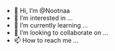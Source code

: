 - 👋 Hi, I’m @Nootnaa
- 👀 I’m interested in ...
- 🌱 I’m currently learning ...
- 💞️ I’m looking to collaborate on ...
- 📫 How to reach me ...

<!---
Nootnaa/Nootnaa is a ✨ special ✨ repository because its `README.md` (this file) appears on your GitHub profile.
You can click the Preview link to take a look at your changes.
--->
